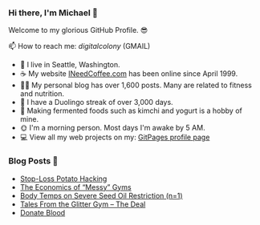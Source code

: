 ### Hi there, I'm Michael 👋

Welcome to my glorious GitHub Profile. 😎

📫 How to reach me: _digitalcolony_ (GMAIL)

- 🌳 I live in Seattle, Washington.
- ☕ My website [INeedCoffee.com](https://ineedcoffee.com) has been online since April 1999.
- 💪🏼 My personal blog has over 1,600 posts. Many are related to fitness and nutrition.
- 🍎 I have a Duolingo streak of over 3,000 days.
- 🥕 Making fermented foods such as kimchi and yogurt is a hobby of mine.
- 🌞 I'm a morning person. Most days I'm awake by 5 AM.
- 💻 View all my web projects on my: [GitPages profile page](https://digitalcolony.github.io/)

### Blog Posts 📝

<!-- BLOG-POST-LIST:START -->
- [Stop-Loss Potato Hacking](https://criticalmas.org/2024/09/stop-loss-potato-hacking/)
- [The Economics of “Messy” Gyms](https://criticalmas.org/2024/08/the-economics-of-messy-gyms/)
- [Body Temps on Severe Seed Oil Restriction &lpar;n=1&rpar;](https://criticalmas.org/2024/08/body-temps-on-severe-seed-oil-restriction-n1/)
- [Tales From the Glitter Gym – The Deal](https://criticalmas.org/2024/08/tales-from-the-glitter-gym-the-deal/)
- [Donate Blood](https://criticalmas.org/2024/07/donate-blood/)
<!-- BLOG-POST-LIST:END -->
